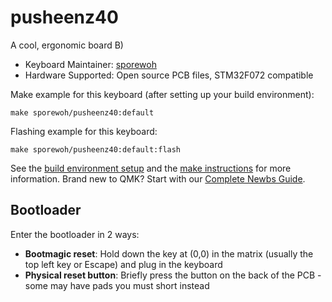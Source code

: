 # pusheenz40

A cool, ergonomic board B)

* Keyboard Maintainer: [sporewoh](https://github.com/ChrisChrisLoLo)
* Hardware Supported: Open source PCB files, STM32F072 compatible

Make example for this keyboard (after setting up your build environment):

    make sporewoh/pusheenz40:default

Flashing example for this keyboard:

    make sporewoh/pusheenz40:default:flash


See the [build environment setup](https://docs.qmk.fm/#/getting_started_build_tools) and the [make instructions](https://docs.qmk.fm/#/getting_started_make_guide) for more information. Brand new to QMK? Start with our [Complete Newbs Guide](https://docs.qmk.fm/#/newbs).

## Bootloader

Enter the bootloader in 2 ways:

* **Bootmagic reset**: Hold down the key at (0,0) in the matrix (usually the top left key or Escape) and plug in the keyboard
* **Physical reset button**: Briefly press the button on the back of the PCB - some may have pads you must short instead
